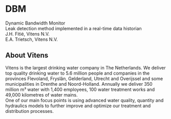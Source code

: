 # DBM
Dynamic Bandwidth Monitor  
Leak detection method implemented in a real-time data historian  
J.H. Fitié, Vitens N.V.  
E.A. Trietsch, Vitens N.V.

## About Vitens
Vitens is the largest drinking water company in The Netherlands. We deliver top quality drinking water to 5.6 million people and companies in the provinces Flevoland, Fryslân, Gelderland, Utrecht and Overijssel and some municipalities in Drenthe and Noord-Holland. Annually we deliver 350 million m³ water with 1,400 employees, 100 water treatment works and 49,000 kilometres of water mains.  
One of our main focus points is using advanced water quality, quantity and hydraulics models to further improve and optimize our treatment and distribution processes.
